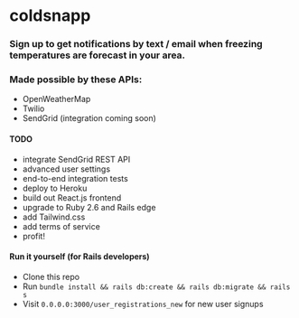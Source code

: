 # coldsnapp

### Sign up to get notifications by text / email when freezing temperatures are forecast in your area.

### Made possible by these APIs:

- OpenWeatherMap
- Twilio
- SendGrid (integration coming soon)

#### TODO
- integrate SendGrid REST API
- advanced user settings
- end-to-end integration tests
- deploy to Heroku
- build out React.js frontend
- upgrade to Ruby 2.6 and Rails edge
- add Tailwind.css
- add terms of service
- profit!

#### Run it yourself (for Rails developers)
- Clone this repo
- Run `bundle install && rails db:create && rails db:migrate && rails s`
- Visit `0.0.0.0:3000/user_registrations_new` for new user signups
